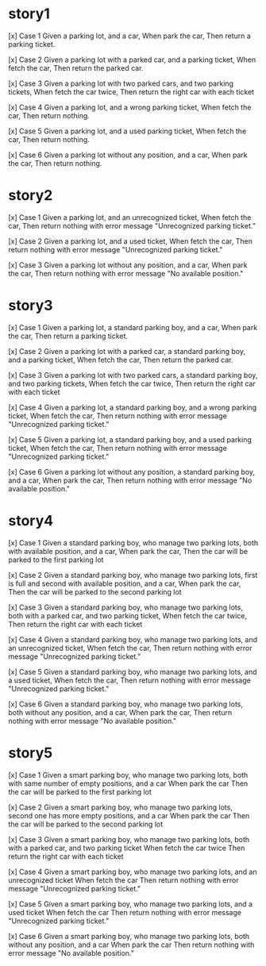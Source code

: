 # story1
[x] Case 1 
    Given a parking lot, and a car, 
    When park the car, 
    Then return a parking ticket.

[x] Case 2 
    Given a parking lot with a parked car, and a parking ticket, 
    When fetch the car, 
    Then return the parked car.

[x] Case 3 
    Given a parking lot with two parked cars, and two parking tickets, 
    When fetch the car twice, 
    Then return the right car with each ticket

[x] Case 4 
    Given a parking lot, and a wrong parking ticket, 
    When fetch the car, 
    Then return nothing.

[x] Case 5 
    Given a parking lot, and a used parking ticket, 
    When fetch the car, 
    Then return nothing.

[x] Case 6 
    Given a parking lot without any position, and a car, 
    When park the car, 
    Then return nothing.

# story2
[x] Case 1
    Given a parking lot, and an unrecognized ticket, 
    When fetch the car, 
    Then return nothing with error message "Unrecognized parking ticket.”

[x] Case 2
    Given a parking lot, and a used ticket, 
    When fetch the car, 
    Then return nothing with error message "Unrecognized parking ticket."

[x] Case 3 
    Given a parking lot without any position, and a car, 
    When park the car, 
    Then return nothing with error message "No available position."

# story3
[x] Case 1
    Given a parking lot, a standard parking boy, and a car, 
    When park the car, 
    Then return a parking ticket.

[x] Case 2 
    Given a parking lot with a parked car, a standard parking boy, and a parking ticket, 
    When fetch the car, 
    Then return the parked car.

[x] Case 3
    Given a parking lot with two parked cars, a standard parking boy, and two parking tickets, 
    When fetch the car twice, 
    Then return the right car with each ticket

[x] Case 4
    Given a parking lot, a standard parking boy, and a wrong parking ticket, 
    When fetch the car, 
    Then return nothing with error message "Unrecognized parking ticket.”

[x] Case 5
    Given a parking lot, a standard parking boy, and a used parking ticket, 
    When fetch the car, 
    Then return nothing with error message "Unrecognized parking ticket."

[x] Case 6
    Given a parking lot without any position, a standard parking boy, and a car, 
    When park the car, 
    Then return nothing with error message "No available position."

# story4
[x] Case 1
    Given a standard parking boy, who manage two parking lots, both with available position, and a car, 
    When park the car, 
    Then the car will be parked to the first parking lot

[x] Case 2
    Given a standard parking boy, who manage two parking lots, first is full and second with available position, and a car, 
    When park the car, 
    Then the car will be parked to the second parking lot

[x] Case 3 
    Given a standard parking boy, who manage two parking lots, both with a parked car, and two parking ticket, 
    When fetch the car twice, 
    Then return the right car with each ticket

[x] Case 4
    Given a standard parking boy, who manage two parking lots, and an unrecognized ticket, 
    When fetch the car, 
    Then return nothing with error message "Unrecognized parking ticket.”

[x] Case 5
    Given a standard parking boy, who manage two parking lots, and a used ticket, 
    When fetch the car, 
    Then return nothing with error message "Unrecognized parking ticket."

[x] Case 6
    Given a standard parking boy, who manage two parking lots, both without any position, and a car, 
    When park the car, 
    Then return nothing with error message "No available position."

# story5
[x] Case 1
    Given a smart parking boy, who manage two parking lots, both with same number of empty positions, and a car
    When park the car
    Then the car will be parked to the first parking lot

[x] Case 2
    Given a smart parking boy, who manage two parking lots, second one has more empty positions, and a car
    When park the car
    Then the car will be parked to the second parking lot

[x] Case 3
    Given a smart parking boy, who manage two parking lots, both with a parked car, and two parking ticket
    When fetch the car twice
    Then return the right car with each ticket

[x] Case 4
    Given a smart parking boy, who manage two parking lots, and an unrecognized ticket
    When fetch the car
    Then return nothing with error message "Unrecognized parking ticket."

[x] Case 5
    Given a smart parking boy, who manage two parking lots, and a used ticket
    When fetch the car
    Then return nothing with error message "Unrecognized parking ticket."

[x] Case 6
    Given a smart parking boy, who manage two parking lots, both without any position, and a car
    When park the car
    Then return nothing with error message "No available position."